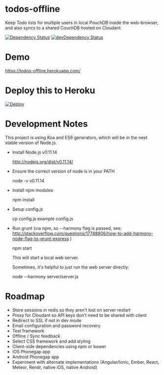 todos-offline
=============

Keep Todo lists for multiple users in local PouchDB inside the
web-browser, and also syncs to a shared CouchDB hosted on Cloudant.

[![Dependency Status](https://david-dm.org/backblend/todos-offline.svg)](https://david-dm.org/backblend/todos-offline)
[![devDependency Status](https://david-dm.org/backblend/todos-offline/dev-status.svg)](https://david-dm.org/backblend/todos-offline#info=devDependencies)

# Demo

https://todos-offline.herokuapp.com/

# Deploy this to Heroku

[![Deploy](https://www.herokucdn.com/deploy/button.png)](https://heroku.com/deploy)

# Development Notes

This project is using Koa and ES6 generators, which will be in the next
stable version of Node.js.

* Install Node.js v0.11.14

    http://nodejs.org/dist/v0.11.14/

* Ensure the correct version of node is in your PATH

    node -v
    v0.11.14

* Install npm modules

    npm install

* Setup config.js

    cp config.js.example config.js

* Run grunt (via npm, so --harmony flag is passed, see: http://stackoverflow.com/questions/17748806/how-to-add-harmony-node-flag-to-grunt-express )

    npm start

  This will start a local web server.

  Sometimes, it's helpful to just run the web server directly:

    node --harmony server/server.js

# Roadmap

* Store sessions in redis so they aren't lost on server restart
* Proxy for Cloudant so API keys don't need to be shared with client
* Redirect to SSL if not in dev mode
* Email configuration and password recovery
* Test framework
* Offline / Sync feedback
* Select CSS framework and add styling
* Client-side dependencies using npm or bower
* iOS Phonegap app
* Android Phonegap app
* Experiment with alternate implementations (Angular/Ionic, Ember, React, Meteor, Rendr, native iOS, native Android)

